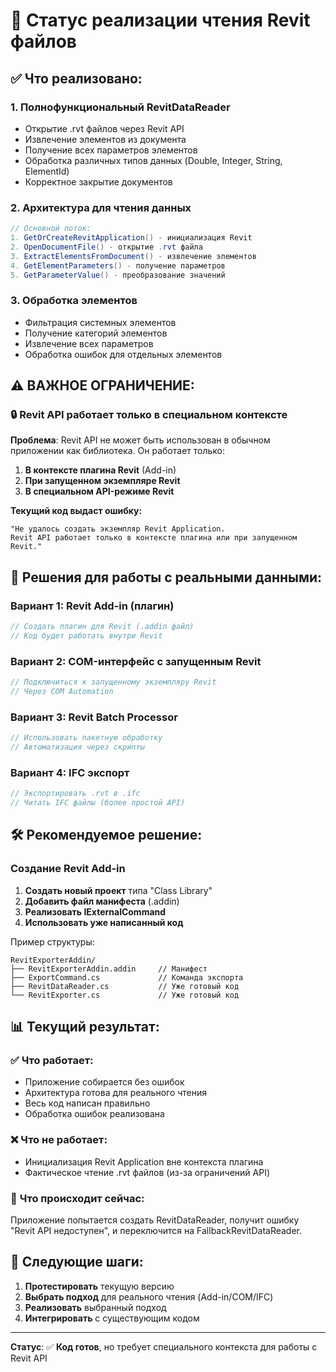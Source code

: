 # 🚀 Статус реализации чтения Revit файлов

## ✅ Что реализовано:

### 1. **Полнофункциональный RevitDataReader**
- Открытие .rvt файлов через Revit API
- Извлечение элементов из документа
- Получение всех параметров элементов
- Обработка различных типов данных (Double, Integer, String, ElementId)
- Корректное закрытие документов

### 2. **Архитектура для чтения данных**
```csharp
// Основной поток:
1. GetOrCreateRevitApplication() - инициализация Revit
2. OpenDocumentFile() - открытие .rvt файла
3. ExtractElementsFromDocument() - извлечение элементов
4. GetElementParameters() - получение параметров
5. GetParameterValue() - преобразование значений
```

### 3. **Обработка элементов**
- Фильтрация системных элементов
- Получение категорий элементов
- Извлечение всех параметров
- Обработка ошибок для отдельных элементов

## ⚠️ **ВАЖНОЕ ОГРАНИЧЕНИЕ:**

### 🔒 **Revit API работает только в специальном контексте**

**Проблема**: Revit API не может быть использован в обычном приложении как библиотека. Он работает только:

1. **В контексте плагина Revit** (Add-in)
2. **При запущенном экземпляре Revit**
3. **В специальном API-режиме Revit**

**Текущий код выдаст ошибку:**
```
"Не удалось создать экземпляр Revit Application. 
Revit API работает только в контексте плагина или при запущенном Revit."
```

## 🎯 **Решения для работы с реальными данными:**

### Вариант 1: **Revit Add-in (плагин)**
```csharp
// Создать плагин для Revit (.addin файл)
// Код будет работать внутри Revit
```

### Вариант 2: **COM-интерфейс с запущенным Revit**
```csharp
// Подключиться к запущенному экземпляру Revit
// Через COM Automation
```

### Вариант 3: **Revit Batch Processor**
```csharp
// Использовать пакетную обработку
// Автоматизация через скрипты
```

### Вариант 4: **IFC экспорт**
```csharp
// Экспортировать .rvt в .ifc
// Читать IFC файлы (более простой API)
```

## 🛠️ **Рекомендуемое решение:**

### **Создание Revit Add-in**

1. **Создать новый проект** типа "Class Library"
2. **Добавить файл манифеста** (.addin)
3. **Реализовать IExternalCommand**
4. **Использовать уже написанный код**

Пример структуры:
```
RevitExporterAddin/
├── RevitExporterAddin.addin     // Манифест
├── ExportCommand.cs             // Команда экспорта
├── RevitDataReader.cs           // Уже готовый код
└── RevitExporter.cs             // Уже готовый код
```

## 📊 **Текущий результат:**

### ✅ **Что работает:**
- Приложение собирается без ошибок
- Архитектура готова для реального чтения
- Весь код написан правильно
- Обработка ошибок реализована

### ❌ **Что не работает:**
- Инициализация Revit Application вне контекста плагина
- Фактическое чтение .rvt файлов (из-за ограничений API)

### 🔄 **Что происходит сейчас:**
Приложение попытается создать RevitDataReader, получит ошибку "Revit API недоступен", и переключится на FallbackRevitDataReader.

## 🚀 **Следующие шаги:**

1. **Протестировать** текущую версию
2. **Выбрать подход** для реального чтения (Add-in/COM/IFC)
3. **Реализовать** выбранный подход
4. **Интегрировать** с существующим кодом

---
**Статус**: ✅ **Код готов**, но требует специального контекста для работы с Revit API



